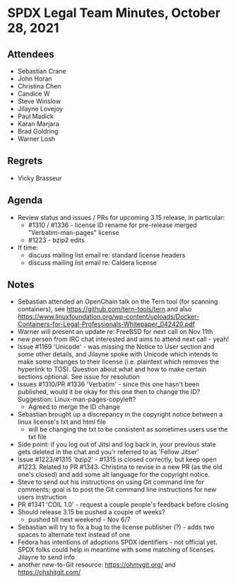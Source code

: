 # SPDX Legal Team Minutes, October 28, 2021

## Attendees
* Sebastian Crane
* John Horan
* Christina Chen
* Candice W
* Steve Winslow
* Jilayne Lovejoy
* Paul Madick
* Karan Marjara
* Brad Goldring
* Warner Losh

## Regrets

* Vicky Brasseur

## Agenda
* Review status and issues / PRs for upcoming 3.15 release, in particular:
  - #1310 / #1336 - license ID rename for pre-release merged "Verbatim-man-pages" license
  - #1223 - bzip2 edits
* If time:
  - discuss mailing list email re: standard license headers
  - discuss mailing list email re: Caldera license

## Notes
* Sebastian attended an OpenChain talk on the Tern tool (for scanning containers), see https://github.com/tern-tools/tern and also https://www.linuxfoundation.org/wp-content/uploads/Docker-Containers-for-Legal-Professionals-Whitepaper_042420.pdf
* Warner will present an update re: FreeBSD for next call on Nov 11th
* new person from IRC chat interested and aims to attend next call - yeah!
* Issue #1169 'Unicode' - was missing the Notice to User section and some other details, and Jilayne spoke with Unicode which intends to make some changes to their license (i.e. plaintext which removes the hyperlink to TOS). Question about what and how to make certain sections optional. See issue for resolution
* Issues #1310/PR #1336 'Verbatim' - since this one hasn't been published, would it be okay for this one then to change the ID? Suggestion: Linux-man-pages-copyleft?
  - Agreed to merge the ID change
* Sebastian brought up a discrepancy in the copyright notice between a linux license's txt and html file
  - will be changing the txt to be consistent as sometimes users use the txt file
* Side point: if you log out of Jitsi and log back in, your previous state gets deleted in the chat and you'r referred to as 'Fellow Jitser'
* Issue #1223/#1315 'bzip2' - #1315 is closed correctly, but keep open #1223. Related to PR #1343. Christina to revise in a new PR (as the old one's closed) and add some alt language for the copyright notice.
* Steve to send out his instructions on using Git command line for comments; goal is to post the Git command line instructions for new users instruction
* PR #1341 'COIL 1.0' - request a couple people's feedback before closing
* Should release 3.15 be pushed a couple of weeks?
  - pushed till next weekend - Nov 6/7
* Sebastian will try to fix a bug to the license publisher (?) - adds two spaces to alternate text instead of one
* Fedora has intentions of adoptions SPDX identifiers - not official yet.  SPDX folks could help in meantime with some matching of licenses. Jilayne to send info
* another new-to-Git resource: https://ohmygit.org/ and https://ohshitgit.com/
